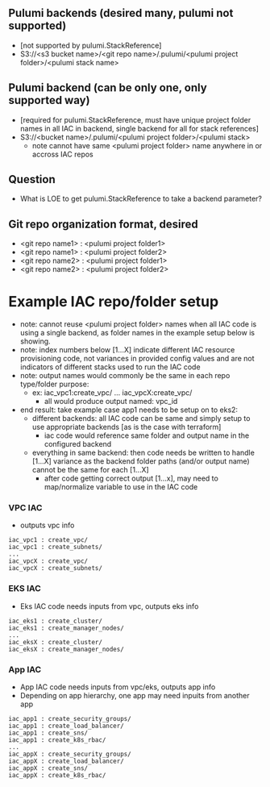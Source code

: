 
## Pulumi backends (desired many, pulumi not supported)
- [not supported by pulumi.StackReference]
- S3://\<s3 bucket name\>/\<git repo name\>/.pulumi/\<pulumi project folder\>/\<pulumi stack name\>

## Pulumi backend (can be only one, only supported way)
- [required for pulumi.StackReference, must have unique project folder names in all IAC in backend, single backend for all for stack references]
- S3://\<bucket name\>/.pulumi/\<pulumi project folder\>/\<pulumi stack\>
  - note cannot have same \<pulumi project folder\> name anywhere in or accross IAC repos

## Question
- What is LOE to get pulumi.StackReference to take a backend parameter?

## Git repo organization format, desired
- \<git repo name1\> : \<pulumi project folder1\>
- \<git repo name1\> : \<pulumi project folder2\>
- \<git repo name2\> : \<pulumi project folder1\>
- \<git repo name2\> : \<pulumi project folder2\>

# Example IAC repo/folder setup
- note: cannot reuse \<pulumi project folder\> names when all IAC code is using a single backend, as folder names in the example setup below is showing.
- note: index numbers below [1...X] indicate different IAC resource provisioning code, not variances in provided config values and are not indicators of different stacks used to run the IAC code
- note: output names would commonly be the same in each repo type/folder purpose:
  - ex: iac_vpc1:create_vpc/  ... iac_vpcX:create_vpc/
    - all would produce output named: vpc_id
- end result: take example case app1 needs to be setup on to eks2:
  - different backends: all IAC code can be same and simply setup to use appropriate backends [as is the case with terraform]
    - iac code would reference same folder and output name in the configured backend
  - everything in same backend: then code needs be written to handle [1...X] variance as the backend folder paths (and/or output name) cannot be the same for each [1...X]
    - after code getting correct output [1...x], may need to map/normalize variable to use in the IAC code

### VPC IAC
- outputs vpc info
```
iac_vpc1 : create_vpc/
iac_vpc1 : create_subnets/
...
iac_vpcX : create_vpc/
iac_vpcX : create_subnets/

```

### EKS IAC
- Eks IAC code needs inputs from vpc, outputs eks info
```
iac_eks1 : create_cluster/
iac_eks1 : create_manager_nodes/
...
iac_eksX : create_cluster/
iac_eksX : create_manager_nodes/
```
### App IAC
- App IAC code needs inputs from vpc/eks, outputs app info
- Depending on app hierarchy, one app may need inpuits from another app
```
iac_app1 : create_security_groups/
iac_app1 : create_load_balancer/
iac_app1 : create_sns/
iac_app1 : create_k8s_rbac/
...
iac_appX : create_security_groups/
iac_appX : create_load_balancer/
iac_appX : create_sns/
iac_appX : create_k8s_rbac/
```
